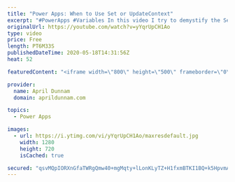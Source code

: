 ```yaml
---
title: "Power Apps: When to Use Set or UpdateContext"
excerpt: "#PowerApps #Variables In this video I try to demystify the Set and UpdateContext functions in Power Apps.  I explain what a variable is, what each function does, how to use them and guidelines on when to use each."
originalUrl: https://youtube.com/watch?v=yYqrUpCH1Ao
type: video
price: Free
length: PT6M33S
publishedDateTime: 2020-05-18T14:31:56Z
heat: 52

featuredContent: "<iframe width=\"800\" height=\"500\" frameborder=\"0\" src=\"https://www.youtube.com/embed/yYqrUpCH1Ao\" allow=\"accelerometer; autoplay; encrypted-media; gyroscope; picture-in-picture\" allowfullscreen></iframe>"

provider:
  name: April Dunnam
  domain: aprildunnam.com

topics:
  - Power Apps

images:
  - url: https://i.ytimg.com/vi/yYqrUpCH1Ao/maxresdefault.jpg
    width: 1280
    height: 720
    isCached: true

secured: "qsvMQpIORXnGfaTWRgQmw40+mgMqty+lLonKLyTZ+H1fxmBTKI1BQ+k5HpvmA7MZJMqsgn/xG164sV2CXUc72BdDoqQgCGpJPfTIguKTb1fcrLRuiHMDCqts3uzyxGFbXjPCGGHcG93s3wCbq4Eeyd99pFFqn2OF22H6XqLxB1QcsIgkNX3MTT7wHTnqq+xGZywey4nxQtjqsAs4Bgpx0YosgygZRmCKOo0/Eqj67PNhQAA3OKSItEmxox717z3JKVzHndvuF0L5Y77e1iiBTbCTb6y0WWmmEVfNP4fXXLu0+rT0iMTgmfFmi4bWVwicQTlZWcNl7f1Y0NypXO5fui5YIwK8zOycRgW8u1v2UljgxaTWsYZzeYws4Aef/FW/GXiacVXNg1VT4hBjgJFMtoUhpaDV+HMEHRo0xQefmSE=;vQ7WKLPIa4erGeCVQBno7w=="
---
```


